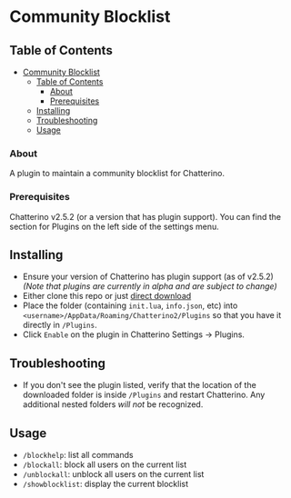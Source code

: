# Community Blocklist

## Table of Contents

- [Community Blocklist](#community-blocklist)
  - [Table of Contents](#table-of-contents)
    - [About ](#about-)
    - [Prerequisites](#prerequisites)
  - [Installing](#installing)
  - [Troubleshooting](#troubleshooting)
  - [Usage ](#usage-)

### About <a name = "about"></a>

A plugin to maintain a community blocklist for Chatterino.

### Prerequisites<a name = "prerequisites"></a>

Chatterino v2.5.2 (or a version that has plugin support). You can find the section for Plugins on the left side of the settings menu.

## Installing<a name = "installing"></a>

- Ensure your version of Chatterino has plugin support (as of v2.5.2) *(Note that plugins are currently in alpha and are subject to change)*
- Either clone this repo or just [direct download](https://github.com/jccdev45/blocklist/archive/refs/heads/main.zip)
- Place the folder (containing `init.lua`, `info.json`, etc) into `<username>/AppData/Roaming/Chatterino2/Plugins` so that you have it directly in `/Plugins`.
- Click `Enable` on the plugin in Chatterino Settings -> Plugins.

## Troubleshooting<a name = "troubleshooting"></a>

- If you don't see the plugin listed, verify that the location of the downloaded folder is inside `/Plugins` and restart Chatterino. Any additional nested folders *will not* be recognized.

## Usage <a name = "usage"></a>

- `/blockhelp`: list all commands
- `/blockall`: block all users on the current list
- `/unblockall`: unblock all users on the current list
- `/showblocklist`: display the current blocklist
